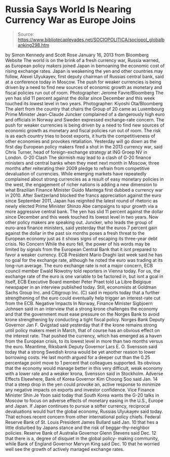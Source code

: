 # Russia Says World Is Nearing Currency War as Europe Joins

> Source: https://www.bibliotecapleyades.net/SOCIOPOLITICA/sociopol_globalbanking298.htm

by Simon Kennedy and Scott Rose
January 16, 2013
from
Bloomberg Website
The world is on the brink of a fresh currency
war, Russia warned, as European policy makers joined Japan in bemoaning the
economic cost of rising exchange rates.
Japan is weakening the yen and other
countries may follow,
Alexei Ulyukayev, first deputy chairman of Russias central bank,
said at a conference today in Moscow.
The push
for weaker currencies is being driven by a need
to find new
sources of economic growth as monetary
and fiscal
policies run out of room.
Photographer: Jerome Favre/Bloomberg
The yen has slid 11 percent against
the dollar since December
and this week touched its lowest level
in two years.
Photographer: Kiyoshi Ota/Bloomberg
The alert from the country that chairs the Group
of 20 came as Luxembourg Prime Minister
Jean-Claude Juncker complained of a dangerously high euro and
officials in
Norway and Sweden expressed
exchange-rate concern.
The push for weaker currencies is being driven
by a need to find new sources of economic growth as monetary and fiscal
policies run out of room.
The risk is as each country tries to boost
exports, it hurts the competitiveness of other economies and provokes
retaliation.
Yesterday will go down as the first day
European policy makers fired a shot in the 2013 currency war, said
Chris
Turner, head of foreign-exchange strategy at ING Groep NV in London.
G-20 Clash
The skirmish may lead to a clash of G-20 finance
ministers and central banks when they meet next month in Moscow, three
months after reiterating their 2009 pledge to refrain from competitive
devaluation of currencies.
While
emerging markets have repeatedly complained about strong currencies as a
result of easy monetary policies in the west, the engagement of richer
nations is adding a new dimension to what Brazilian Finance Minister
Guido
Mantega first dubbed a currency war in 2010.
After Switzerland blocked the francs
appreciation against the euro since September 2011, Japan has reignited the
latest round of rhetoric as newly elected Prime Minister Shinzo Abe
campaigns to spur growth via a more aggressive central bank. The yen has
slid 11 percent against the dollar since December and this week touched its
lowest level in two years.
Now other policy makers are speaking out.
Juncker, who leads the group of euro-area finance ministers, said yesterday
that the euros 7 percent gain against the dollar in the past six months
poses a fresh threat to the European economy just as it shows signs of
escaping its three-year debt crisis.
No Concern
While the euro fell, the power of his words may
be limited by signals from the
European Central Bank that it isnt prepared to favor a weaker currency.
ECB President Mario
Draghi last week said he has no goal for the exchange rate, although he
noted the euro was trading at its long-run average.
The euro exchange rate is not a major concern,
ECB council member Ewald
Nowotny told reporters in Vienna today.
For us, the exchange rate of the euro is one
variable to be factored in, but isnt a goal in itself, ECB Executive Board
member Peter Praet told La Libre Belgique newspaper in an interview
published today.
Still, economists at Goldman Sachs Group Inc.
and
Citigroup Inc. (C) said in reports today that a further strengthening of
the euro could eventually help trigger an
interest-rate cut from the ECB.
Negative Impacts
In Norway, Finance Minister Sigbjoern Johnsen
said in an interview that a strong krone challenges the economy and that the
government must ease pressure on the Norges Bank to avoid krone
strengthening by conducting a tight fiscal policy.
Norges Bank Deputy
Governor Jan F. Qvigstad said yesterday that if the krone remains strong
until policy makers meet in March,
that of course has an obvious effect on
the interest rate.
That pushed the currency, which has emerged as a
haven from the European crisis, to its lowest level in more than two months
versus the euro.
Meantime, Riksbank Deputy Governor Lars E. O. Svensson said today that a strong Swedish krona would be yet another
reason to lower borrowing costs. He last month argued for a deeper cut than
the 0.25 percentage point move to 1 percent that colleagues supported.
Its obvious that the economy would manage
better in this very difficult, weak economy with a lower rate and a weaker
krona, Svensson said in Stockholm.
Adverse Effects
Elsewhere, Bank of Korea Governor Kim Choong Soo
said Jan. 14 that a steep drop in the yen could provoke an,
active response
to minimize any negative impacts on exports and investor confidence.
Vice
Finance Minister Shin Je Yoon said today that South
Korea wants the G-20 talks in Moscow to focus on adverse effects of
monetary easing in the U.S., Europe and Japan.
If Japan continues to pursue a softer currency,
reciprocal devaluations would hurt the global economy, Russias Ulyukayev
said today. That echoes recent concern from other international policy
chiefs.
Federal
Reserve
Bank of St. Louis President
James
Bullard said Jan. 10 that hes a little disturbed by Japans stance
and the risk of beggar-thy-neighbor policies.
Reserve Bank of Australia Governor
Glenn
Stevens said Dec. 12 that there is a,
degree of disquiet in the global
policy- making community, while Bank
of England Governor
Mervyn
King said Dec. 10 that he worried well see the growth of actively
managed exchange rates.

